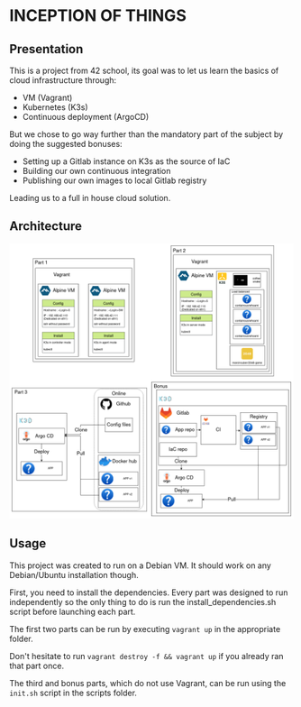 # INCEPTION OF THINGS

## Presentation

This is a project from 42 school, its goal was to let us learn the basics of cloud infrastructure through:

- VM (Vagrant)
- Kubernetes (K3s)
- Continuous deployment (ArgoCD)

But we chose to go way further than the mandatory part of the subject by doing the suggested bonuses:

- Setting up a Gitlab instance on K3s as the source of IaC
- Building our own continuous integration
- Publishing our own images to local Gitlab registry

Leading us to a full in house cloud solution.

## Architecture
![architecture](.git-assets/architecture.png)

## Usage


This project was created to run on a Debian VM. It should work on any Debian/Ubuntu installation though.

First, you need to install the dependencies. Every part was designed to run independently so the only thing to do is run the install_dependencies.sh script before launching each part.

The first two parts can be run by executing `vagrant up` in the appropriate folder.

Don't hesitate to run `vagrant destroy -f && vagrant up` if you already ran that part once.

The third and bonus parts, which do not use Vagrant, can be run using the `init.sh` script in the scripts folder.